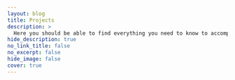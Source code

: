 ```yaml
---
layout: blog
title: Projects
description: >
  Here you should be able to find everything you need to know to accomplish the most common tasks when blogging with Hydejack.
hide_description: true
no_link_title: false 
no_excerpt: false 
hide_image: false
cover: true
---
```


